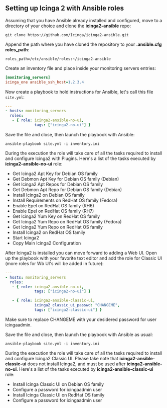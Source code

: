 ## Setting up Icinga 2 with Ansible roles

Assuming that you have Ansible already installed and configured, move to a directory of your choice and clone the **icinga2-ansible** repo:

`git clone https://github.com/Icinga/icinga2-ansible.git`

Append the path where you have cloned the repository to your **.ansible.cfg roles_path**:

`roles_path=/etc/ansible/roles:~/icinga2-ansible`

Create an inventory file and place inside your monitoring servers entries:

```ini
[monitoring_servers]
icinga_one ansible_ssh_host=1.2.3.4
```

Now create a playbook to hold instructions for Ansible, let's call this file `site.yml`:

```yaml
---
- hosts: monitoring_servers
  roles:
   - { role: icinga2-ansible-no-ui,
             tags: ["icinga2-no-ui"] }
```

Save the file and close, then launch the playbook with Ansible:

`ansible-playbook site.yml -i inventory.ini`

During the execution the role will take care of all the tasks required to install and configure Icinga2 with Plugins. Here's a list of the tasks executed by **icinga2-ansible-no-ui** role:

* Get Icinga2 Apt Key for Debian OS family 
* Get Debmon Apt Key for Debian OS family (Debian) 
* Get Icinga2 Apt Repos for Debian OS family 
* Get Debmon Apt Repo for Debian OS family (Debian) 
* Install Icinga2 on Debian OS family 
* Install Requirements on RedHat OS family (Fedora) 
* Enable Epel on RedHat OS family (RH6) 
* Enable Epel on RedHat OS family (RH7) 
* Get Icinga2 Yum Key on RedHat OS family 
* Get Icinga2 Yum Repo on RedHat OS family (Fedora) 
* Get Icinga2 Yum Repo on RedHat OS family 
* Install Icinga2 on RedHat OS family 
* Start Icinga2 
* Copy Main Icinga2 Configuration 

After Icinga2 is installed you can move forward to adding a Web UI. Open up the playbook with your favorite text editor and add the role for Classic UI (more roles for Wb UI's will be added in future):

```yaml
---
- hosts: monitoring_servers
  roles:
   - { role: icinga2-ansible-no-ui,
             tags: ["icinga2-no-ui"] }

   - { role: icinga2-ansible-classic-ui,
             icinga2_classic_ui_passwd: "CHANGEME",
             tags: ["icinga2-classic-ui"] }

```

Make sure  to replace CHANGEME with your desidered password for user icingaadmin.

Save the file and close, then launch the playbook with Ansible as usual:

`ansible-playbook site.yml -i inventory.ini`

During the execution the role will take care of all the tasks required to install and configure Icinga2 Classic UI. Please take note that **icinga2-ansible-classic-ui** does not install Icinga2, and must be used after **icinga2-ansible-no-ui**. Here's a list of the tasks executed by **icinga2-ansible-classic-ui** role:

* Install Icinga Classic UI on Debian OS family 
* Configure a password for icingaadmin user 
* Install Icinga Classic UI on RedHat OS family 
* Configure a password for icingaadmin user 
